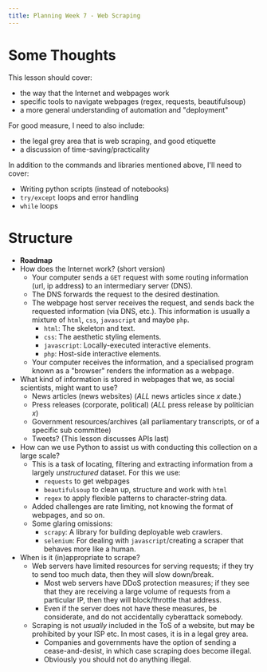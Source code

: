 ```yaml
---
title: Planning Week 7 - Web Scraping
---
```


# Some Thoughts

This lesson should cover:

- the way that the Internet and webpages work
- specific tools to navigate webpages (regex, requests, beautifulsoup)
- a more general understanding of automation and "deployment"

For good measure, I need to also include:

- the legal grey area that is web scraping, and good etiquette
- a discussion of time-saving/practicality

In addition to the commands and libraries mentioned above, I'll need to cover:

- Writing python scripts (instead of notebooks)
- `try/except` loops and error handling
- `while` loops

# Structure

- **Roadmap**
- How does the Internet work? (short version)
    - Your computer sends a `GET` request with some routing information (url, ip address) to an intermediary server (DNS).
    - The DNS forwards the request to the desired destination.
    - The webpage host server receives the request, and sends back the requested information (via DNS, etc.). This information is usually a mixture of `html`, `css`, `javascript` and maybe `php`.
        - `html`: The skeleton and text.
        - `css`: The aesthetic styling elements.
        - `javascript`: Locally-executed interactive elements.
        - `php`: Host-side interactive elements.
    - Your computer receives the information, and a specialised program known as a "browser" renders the information as a webpage.
- What kind of information is stored in webpages that we, as social scientists, might want to use?
    - News articles (news websites) (*ALL* news articles since _x_ date.)
    - Press releases (corporate, political) (*ALL* press release by politician _x_)
    - Government resources/archives (all parliamentary transcripts, or of a specific sub committee)
    - Tweets? (This lesson discusses APIs last)
- How can we use Python to assist us with conducting this collection on a large scale?
    - This is a task of locating, filtering and extracting information from a largely _unstructured_ dataset. For this we use:
        - `requests` to get webpages
        - `beautifulsoup` to clean up, structure and work with `html`
        - `regex` to apply flexible patterns to character-string data.
    - Added challenges are rate limiting, not knowing the format of webpages, and so on.
    - Some glaring omissions:
        - `scrapy`: A library for building deployable web crawlers.
        - `selenium`: For dealing with `javascript`/creating a scraper that behaves more like a human.
- When is it (in)appropriate to scrape?
    - Web servers have limited resources for serving requests; if they try to send too much data, then they will slow down/break.
        - Most web servers have DDoS protection measures; if they see that they are receiving a large volume of requests from a particular IP, then they will block/throttle that address.
        - Even if the server does not have these measures, be considerate, and do not accidentally cyberattack somebody.
    - Scraping is not *usually* included in the ToS of a website, but may be prohibited by your ISP etc. In most cases, it is in a legal grey area.
        - Companies and governments have the option of sending a cease-and-desist, in which case scraping does become illegal.
        - Obviously you should not do anything illegal.
